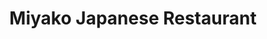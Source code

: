 ---
layout: place
title: "Miyako Japanese Restaurant"
permalink: /california/san-clemente/miyako-japanese-restaurant.html
stateAbbr: CA
stateName: California
cityName: San Clemente
place_id: ChIJt0bUY2Tx3IARdxszhvBIxqk
photos:
  - name: >-
      places/ChIJt0bUY2Tx3IARdxszhvBIxqk/photos/AeeoHcJFjRXCCyERxOF9FM3AlsWlWP6CUGcnUhDXwWtST4htz3Fu2fhji0d5HUmWOywAkhWm1Vf8M55amkO_LVMkpA7g38WuOBFvphSSMEH_Z8qYIJ-Dso3o9gZ1K7tMf79xEZZ4_0IlaZe06I3xYhs6gvCVTdErffPKLLOIBBYn8u9sDFzhY5gc9MGoV6BthbosNxcpZG-R8TlaMIlAoyX7NELLCPkPEGtYwKavnYyikRQpYXOgzCriKqldlZnoc4HRBO_NLoSR9IPPBx56-VaPVr1UXolwTp56ULB1B9O7CZWJfup1wJjp5uwTuVLLU5oIawpNPDRwJoMMsn0iQ8vMdL63sC8hLiTd8zwVWCQPdypBA-8o1fvqER8eMVIzwJ1SljFXy3_cMdXRpUMP2W1Qhaz6jZWeh9KG4ad-2vpyVWvQfH6S
    widthPx: 3600
    heightPx: 4800
    authorAttributions:
      - displayName: Five Star Nanny
        uri: https://maps.google.com/maps/contrib/114152545027684015332
        photoUri: >-
          https://lh3.googleusercontent.com/a-/ALV-UjXEhNLldHEgsUE5u3loBmZF0IfR6cgZmBF8v7gECbuotI-3tda7Fw=s100-p-k-no-mo
    flagContentUri: >-
      https://www.google.com/local/imagery/report/?cb_client=maps_api_places.places_api&image_key=!1e10!2sCIHM0ogKEICAgIDEl9j0pwE&hl=en-US
    googleMapsUri: >-
      https://www.google.com/maps/place//data=!3m4!1e2!3m2!1sCIHM0ogKEICAgIDEl9j0pwE!2e10!4m2!3m1!1s0x80dcf16463d446b7:0xa9c648f086331b77
  - name: >-
      places/ChIJt0bUY2Tx3IARdxszhvBIxqk/photos/AeeoHcK1qF9eRe9-4M1V1Ki25TDghZW2canDqmuvbHVJ9cSNzzdo0auGzp-yq3YSL_nl2QocyGZoHpKObSRkysMhP4bKZouVQm_D2TcMK3BLQEiOBpaF5QBY1ra3joVKXOo5eMHLwdgmMuATVHr08-q9qrsn0Zk-nCGEwHO_0PUPzFNr5mO5B3SEEw8b-lRzCFz22adW8y_tVUrXecJGBr_LbsHOTadd29znGUIbpS4EXArKFLCZT8qSzeHxaoYN-ppmzQ-L4uo2_0n-XPT8AM5MET5yr3ItXIFrfghqqKUywS8j4o5GDhxfssUBGicBw00A7Q4dGXMaqRnmehSM9X0Q_AtWeq-qHmPB7uoPbWsJe3qGTEsg1U0-FCt1MuZQCNRWTCF246VkEXaVlAqVnJfPKaXySjOB8Lv5szfNefXdvpLyQCM
    widthPx: 4800
    heightPx: 2700
    authorAttributions:
      - displayName: Daniel Chimenti
        uri: https://maps.google.com/maps/contrib/102597552696793186340
        photoUri: >-
          https://lh3.googleusercontent.com/a-/ALV-UjV-NpX95Ig8Vc31QMdH4ESnVc6gSFxfySnJwrUmeUF8JREFxm0=s100-p-k-no-mo
    flagContentUri: >-
      https://www.google.com/local/imagery/report/?cb_client=maps_api_places.places_api&image_key=!1e10!2sCIHM0ogKEICAgIDrp7L_hwE&hl=en-US
    googleMapsUri: >-
      https://www.google.com/maps/place//data=!3m4!1e2!3m2!1sCIHM0ogKEICAgIDrp7L_hwE!2e10!4m2!3m1!1s0x80dcf16463d446b7:0xa9c648f086331b77
  - name: >-
      places/ChIJt0bUY2Tx3IARdxszhvBIxqk/photos/AeeoHcJR-vAXEI3ogEMCdITcE4b-SQyBMrQJoTGsKJ1ajDOdG5yXloqeT0A5jw5FQtFYx52mGDk3OF17zYJO5y0HJLMlVrEzS5sGU49OnlyNxqZnsEZ3Y4GnlCSP6eogztsTfu9vPFBg3cv39L2nfA4CjDJ80ik5DLXVxOAZVVafcT_C3hq4BYowWWvzrWooKZQZYb0vg08pP7GK9EiY9dfIVLOH33Nc_KwGTxmsub6LsD5aQjwVnTywsdcFazJkqQ50qGxCnkNTBsadxS7ZwccgiTwMxIiwjPQZCbVdXPD6x4udcQ4lb2cjDKh2GmgMVcqjSDL2_ZYEut1z2rwuXq3xJt9QQJj0Ta-77CbrMeoarxykMWs43q5Do0NTV0Ynh4R6IHoq7pGq4S-94YAv0fFGLvsDrZZjtEyOBkajHqHYv8yw4KFB
    widthPx: 1000
    heightPx: 750
    authorAttributions:
      - displayName: Andrea George
        uri: https://maps.google.com/maps/contrib/107564117534447423553
        photoUri: >-
          https://lh3.googleusercontent.com/a-/ALV-UjWbeEAVKju5OO77c7u7aRKQ6jXewVxMHT3DKZiouBqyo9U4Ig=s100-p-k-no-mo
    flagContentUri: >-
      https://www.google.com/local/imagery/report/?cb_client=maps_api_places.places_api&image_key=!1e10!2sCIHM0ogKEICAgIDSr7LitQE&hl=en-US
    googleMapsUri: >-
      https://www.google.com/maps/place//data=!3m4!1e2!3m2!1sCIHM0ogKEICAgIDSr7LitQE!2e10!4m2!3m1!1s0x80dcf16463d446b7:0xa9c648f086331b77
  - name: >-
      places/ChIJt0bUY2Tx3IARdxszhvBIxqk/photos/AeeoHcKBIqy8HD2D6CaqldpoUzX8MBjNTJEqxyc9y4PHO9FPE0RhR0vQVt84cCqqLRRuZdH6dC-F07-8t-i9cFrfpfSFDbVp7A5OdklBXuqkNycdhr2OiX52Tba4cgAOLW9H7wqrRdF5NiU7rKJtXhEOOLaKmtJoRI8rBaFB6-bwOW1YH1CxjgYSZSHo9SxTJRbVLbBVKigmMoIN828ua9IS-ZOLYs2FBwyXNlvlE57MA8YG6YyaSVpBOebIP3J73LWREzG_OVCipKufJH3tlgfM7WRZ2bJCNWQfadomrWuSnYNikTSRNZIAwLZLQlxQt8IHd2Sscrkjek6jmrz9daSsuBl9a1tz5YDjW2tNy-Q6WNXy8u5BHvtrrhDslZGpygt1EMLeu7_ZNj30Hk2jjOdPnQxsshAal7s-4PnedHjA-gPILA
    widthPx: 3024
    heightPx: 4032
    authorAttributions:
      - displayName: virgil Ellsworth
        uri: https://maps.google.com/maps/contrib/101288980984871354264
        photoUri: >-
          https://lh3.googleusercontent.com/a-/ALV-UjVJ8X-uPefcKgMfd-hIBvYdA0eHO4dB3bAgu4ZV7WhOQ2Ho1sA=s100-p-k-no-mo
    flagContentUri: >-
      https://www.google.com/local/imagery/report/?cb_client=maps_api_places.places_api&image_key=!1e10!2sCIHM0ogKEICAgICz0uvwXQ&hl=en-US
    googleMapsUri: >-
      https://www.google.com/maps/place//data=!3m4!1e2!3m2!1sCIHM0ogKEICAgICz0uvwXQ!2e10!4m2!3m1!1s0x80dcf16463d446b7:0xa9c648f086331b77
  - name: >-
      places/ChIJt0bUY2Tx3IARdxszhvBIxqk/photos/AeeoHcJMhCiguS7xXCvwRibnusoixcyjNnZ-fbtAla7-3TaaqyooLYzRvaqkbXBgiKMKsgzZ041E8TFUhLyxfXBh_eDJUTOWuuhxssFXYZLP3GPhNvHP9btFR4KlRkXSvl_pPtJonT2zkiIeyU4GqT-hk5R4RBa-4y1wSARXh5E_GTvBbOD2UX8Ttz1HuTlvGgSQ_OqfRWGyO8S-8uVtqbFmv4yQdzsgMItjcazipHEs-IIjIZ0YTgTZqvdXPdaNH_dA6V9LgaI8yBzOWeqZZiroEvrtx-584zHKaYJJQwy56dCd_5TxHKEeM48jVy6WcYiOU4wGYtWYWJioCLetFeRG88RpEzi_tIV_dJgiwhghovpv9w83V_tTsduf4nvWSzGOR5L2i0BVfpcle6khLbVosEeQAbdbhdg9Ly58p_PK2740drW6
    widthPx: 4000
    heightPx: 3000
    authorAttributions:
      - displayName: Gabe Natividad
        uri: https://maps.google.com/maps/contrib/114282305920168977719
        photoUri: >-
          https://lh3.googleusercontent.com/a-/ALV-UjWi_6ndaXHjocnGNm-Kupm3_Sl0QOg65Q8OW5XDmGYaYDWwjNi8=s100-p-k-no-mo
    flagContentUri: >-
      https://www.google.com/local/imagery/report/?cb_client=maps_api_places.places_api&image_key=!1e10!2sCIHM0ogKEICAgIDKmPH21QE&hl=en-US
    googleMapsUri: >-
      https://www.google.com/maps/place//data=!3m4!1e2!3m2!1sCIHM0ogKEICAgIDKmPH21QE!2e10!4m2!3m1!1s0x80dcf16463d446b7:0xa9c648f086331b77
  - name: >-
      places/ChIJt0bUY2Tx3IARdxszhvBIxqk/photos/AeeoHcI1KiROS7F5bOLcDG-9EXqumZrjoMNUuztU-lQLvXqYQd429-qE8BSkHy5cBEX3dsJvY3yk_QjjcHAU0r_qMa0H44SefQIbvbJt1mEqjNRJHr5MQcud7L8aNLVICf2SLjNGRGsCY0fMyoA_HWgmfCWGg8ZIcn1biTvVXSfcZdzHR3F7tuAZarbMkbIpHuiprcDxAwcmGFNz76T9u80JM6hzPHqCYWhPNZLFgbMhBP7zUJS79ib4lBGp99EhMcaeYI6swJPqFST9hQKd3pLcqpLXAUVVNjRme3SgpWNbM9HSNw11ayE5aayXxi8_vY7FSA17-d4jtpHzhFZlaOM30_a-3QL0Hf_v_MQPNK1s3EspkV1xrACGWilcQMzRlSTaOy_SDCRDrs4DVc6VdMpM9ZV_vqbqZ61EE1qcMBno3y04qQ
    widthPx: 3024
    heightPx: 4032
    authorAttributions:
      - displayName: virgil Ellsworth
        uri: https://maps.google.com/maps/contrib/101288980984871354264
        photoUri: >-
          https://lh3.googleusercontent.com/a-/ALV-UjVJ8X-uPefcKgMfd-hIBvYdA0eHO4dB3bAgu4ZV7WhOQ2Ho1sA=s100-p-k-no-mo
    flagContentUri: >-
      https://www.google.com/local/imagery/report/?cb_client=maps_api_places.places_api&image_key=!1e10!2sCIHM0ogKEICAgMCQi9m4Vw&hl=en-US
    googleMapsUri: >-
      https://www.google.com/maps/place//data=!3m4!1e2!3m2!1sCIHM0ogKEICAgMCQi9m4Vw!2e10!4m2!3m1!1s0x80dcf16463d446b7:0xa9c648f086331b77
  - name: >-
      places/ChIJt0bUY2Tx3IARdxszhvBIxqk/photos/AeeoHcJk1zpPBWneoaYcPnn49Qy77J0nDCqLsS9BKx_vN4yMerbfOBiG7NIsnDjhJ05Z1yXdovJDCpee6J8ml_4LGIOEaHxj65zVWFnoXOAKH0BkO30dAPJ3hK9Sc3dNIT8cmj47-4CvkRVKsqiZI2NpnaYKYm22IVWWV7cgYfhSDCpLM1cWY7hj_oWNwYSpF1K4Vmh1Jf4YQHEGepyUeZvPMbE3yTZoYc33qxm80jnI4AQxGSTmVYVtrFugYb4xDaIy17sOHrk1R-eFAufE2eJOp_sooEab1mcyeV_ZqZcE4VHMRPoolgn8PvcCNk8UuEEaDweEZmFLItR2dBIdq73Ng8mTCWOYa3nEThm2A7hCN7CxAdKIIPZyLd4c2dcAqzw2Vqhwg7LvnmpLy_WbIQ38Px4smvKYhNPC237qWrdGrsjzj4g8
    widthPx: 3840
    heightPx: 2160
    authorAttributions:
      - displayName: Chris Evans
        uri: https://maps.google.com/maps/contrib/117814274204665536317
        photoUri: >-
          https://lh3.googleusercontent.com/a-/ALV-UjWe3VWlhwmqA3RbFjgNqm59V0qgm9905C7HNECrs53tqgsPQwLL=s100-p-k-no-mo
    flagContentUri: >-
      https://www.google.com/local/imagery/report/?cb_client=maps_api_places.places_api&image_key=!1e10!2sCIHM0ogKEICAgIC4k6nb0wE&hl=en-US
    googleMapsUri: >-
      https://www.google.com/maps/place//data=!3m4!1e2!3m2!1sCIHM0ogKEICAgIC4k6nb0wE!2e10!4m2!3m1!1s0x80dcf16463d446b7:0xa9c648f086331b77
  - name: >-
      places/ChIJt0bUY2Tx3IARdxszhvBIxqk/photos/AeeoHcItaDxdu3LaqQ4Wu3XA2rR-3NvHXyDXs-YjnW8gMdjJZF3-SLTVVZLVp3eYtIdR2lPgiSwj8zvPwNmFEo9TDNqQBNgmy6ZJ2TKykxqKUKsWnpoQzf9SC2yZDxgNVPXl_yVlzxEKckDqWRlo7BhgSdpaTW5Q8d7eqvxMBhJsX5f0u-fGXyvqNf_iEbDq0NgjuIh6LZne_ZgCYBEPN_kUthN95RHJ226rRE6P2gd53lCmGfozD9fdcuC_oPQIxTCeIlnBGYnLnCS2i-z1xxV4M3x18dslmuh_8oqF1GEvWqvpyNVwlhnK0m54XNLmc-XbUQk5I81DHt3-Q2eyuZw5yugGf9q72VnmjYy1z_NQufRG9MESK9ccHbo0kUZDnmZ9jp4sXEPK1cJKDD5d6zj23VPM-MnE7pj6o_fWN0JkaQkhGfbw
    widthPx: 2700
    heightPx: 4800
    authorAttributions:
      - displayName: Albert H
        uri: https://maps.google.com/maps/contrib/105504832390727578298
        photoUri: >-
          https://lh3.googleusercontent.com/a-/ALV-UjUJlx7w2oqZg3vspZViNVyGdUIELoB3KK-xfmRntQgHorCIQvD5=s100-p-k-no-mo
    flagContentUri: >-
      https://www.google.com/local/imagery/report/?cb_client=maps_api_places.places_api&image_key=!1e10!2sCIHM0ogKEICAgICE25DIgwE&hl=en-US
    googleMapsUri: >-
      https://www.google.com/maps/place//data=!3m4!1e2!3m2!1sCIHM0ogKEICAgICE25DIgwE!2e10!4m2!3m1!1s0x80dcf16463d446b7:0xa9c648f086331b77
  - name: >-
      places/ChIJt0bUY2Tx3IARdxszhvBIxqk/photos/AeeoHcLRs4ix7o3Vj7w9poJ49-JHan_TLSO3bGPVsOrawR4NjrFeLdV7O3lX3SsRRcCNZO6wVEqZ1FUw3k3lP_1C8PvHv7qF3LVDFWMv1JIqKfJGep5wNbBtmpayzmKECphn66gncRJ2g48nl71KTBl3JfaaWHnXPM21xHCh6wJxi7MijMTdktatPuVRwaoF0nOmx6mmqKcx_u9atxEBHuU9tKPnRQ7tjSsfTQ-MvevaST95wdbOeymZrcYV5Op8Q9TSvTh-cjhtsWlyQ6D_BPyUVlC8tQoAPukNqrbLgZG1fO7cHMOJkDnR9udr1CqwsPco8ep0MBhnP0rbaj6prlTqvGm5c69zp00u9Vz1xDwbG6MA7kgzUYC3kCZOhM-MHP07UjAPyEYFgX8XY6Jq-FUMVgUBRhXvTw9Q_JEnYaED-OkWDQ
    widthPx: 2322
    heightPx: 4128
    authorAttributions:
      - displayName: Sherri Hayden
        uri: https://maps.google.com/maps/contrib/104062644688250879893
        photoUri: >-
          https://lh3.googleusercontent.com/a/ACg8ocLvRHp2MxnzUW-bsXVCzElkgkoNdxj0bq2LGtz5wLCs_BYpog=s100-p-k-no-mo
    flagContentUri: >-
      https://www.google.com/local/imagery/report/?cb_client=maps_api_places.places_api&image_key=!1e10!2sCIHM0ogKEICAgID465mVIQ&hl=en-US
    googleMapsUri: >-
      https://www.google.com/maps/place//data=!3m4!1e2!3m2!1sCIHM0ogKEICAgID465mVIQ!2e10!4m2!3m1!1s0x80dcf16463d446b7:0xa9c648f086331b77
  - name: >-
      places/ChIJt0bUY2Tx3IARdxszhvBIxqk/photos/AeeoHcLBsmtWadvugijtDgMuEPPQ4fWkY1LpEvJYAcZqvla3AZ4DhGj6JY7gj4spSm4sUaHiF0wbwxC19c0b9unUoyHCn3Kd8GWP0P0F2fpvHpCaVO3KjcH-rkeTO25pTSTL_2WkSL95EO1PRH8Kgre-neALNpgc1y5H9iy_dlfhXfAxIS1rfK80EGSYB2P9oODdfmQrP3KoU1EmLEDlpWD8rehj4cMaI3eqWDbQPo9DUjl5PnLfPk3Ghuu8QWihzmTXImOAOZxG6ervyfnDRfhTOsiZO6I0DADAefGuPlvdTAPEQkpSG6SRsF_lV-b3fou39iIMfpC_lU4i9LD2sVsMxIrduXzbxtBliMbjGa-6I-mz7acuUEXUW32glPAfk0-zR6irCxPBjR9xV-qqaFl9ngeAnLDt0097Md9PhGA5CkataLum
    widthPx: 4032
    heightPx: 3024
    authorAttributions:
      - displayName: Ben Park
        uri: https://maps.google.com/maps/contrib/114717889345530623495
        photoUri: >-
          https://lh3.googleusercontent.com/a-/ALV-UjUVRanzrLEVlDJALuXs27Aasi3fpJ_MsUvs5sqABQV9oIuZP4woTg=s100-p-k-no-mo
    flagContentUri: >-
      https://www.google.com/local/imagery/report/?cb_client=maps_api_places.places_api&image_key=!1e10!2sCIHM0ogKEICAgID_tZ3ghQE&hl=en-US
    googleMapsUri: >-
      https://www.google.com/maps/place//data=!3m4!1e2!3m2!1sCIHM0ogKEICAgID_tZ3ghQE!2e10!4m2!3m1!1s0x80dcf16463d446b7:0xa9c648f086331b77
address: '641 Camino De Los Mares # D120, San Clemente, CA 92673, USA'
street: '641 Camino De Los Mares # D120'
city: San Clemente
state: CA
zip: '92673'
country: USA
neighborhood: null
latitude: '33.458572'
longitude: '-117.650510'
accessibility_options:
  wheelchairAccessibleParking: true
  wheelchairAccessibleEntrance: true
  wheelchairAccessibleRestroom: true
  wheelchairAccessibleSeating: true
business_status: OPERATIONAL
name: Miyako Japanese Restaurant
google_maps_links:
  directionsUri: >-
    https://www.google.com/maps/dir//''/data=!4m7!4m6!1m1!4e2!1m2!1m1!1s0x80dcf16463d446b7:0xa9c648f086331b77!3e0
  placeUri: https://maps.google.com/?cid=12233545635679378295
  writeAReviewUri: >-
    https://www.google.com/maps/place//data=!4m3!3m2!1s0x80dcf16463d446b7:0xa9c648f086331b77!12e1
  reviewsUri: >-
    https://www.google.com/maps/place//data=!4m4!3m3!1s0x80dcf16463d446b7:0xa9c648f086331b77!9m1!1b1
  photosUri: >-
    https://www.google.com/maps/place//data=!4m3!3m2!1s0x80dcf16463d446b7:0xa9c648f086331b77!10e5
primary_type: Japanese Restaurant
opening_hours:
  regular: null
  current: null
secondary_opening_hours:
  regular:
    weekdayDescriptions: null
    type: null
  current:
    weekdayDescriptions: null
    type: null
phone: null
price_level: null
price_range: null
rating: null
rating_count: 0
website: null
description: null
reviews: null
parking_options: null
payment_options: null
allow_dogs: null
curbside_pickup: null
delivery: null
dine_in: null
good_for_children: null
good_for_groups: null
good_for_sports: null
live_music: null
menu_for_children: null
outdoor_seating: null
reservable: null
restroom: null
serves_beer: null
serves_breakfast: null
serves_brunch: null
serves_cocktails: null
serves_coffee: null
serves_dinner: null
serves_dessert: null
serves_lunch: null
serves_vegetarian_food: null
serves_wine: null
takeout: null

---